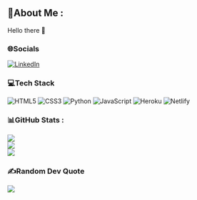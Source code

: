 ## 💫About Me :
Hello there 👋

### 🌐Socials
[![LinkedIn](https://img.shields.io/badge/LinkedIn-%230077B5.svg?logo=linkedin&logoColor=white)](https://linkedin.com/in/chugilc)

### 💻Tech Stack
![HTML5](https://img.shields.io/badge/html5-%23E34F26.svg?style=flat&logo=html5&logoColor=white) ![CSS3](https://img.shields.io/badge/css3-%231572B6.svg?style=flat&logo=css3&logoColor=white) ![Python](https://img.shields.io/badge/python-3670A0?style=flat&logo=python&logoColor=ffdd54) ![JavaScript](https://img.shields.io/badge/javascript-%23323330.svg?style=flat&logo=javascript&logoColor=%23F7DF1E) ![Heroku](https://img.shields.io/badge/heroku-%23430098.svg?style=flat&logo=heroku&logoColor=white) ![Netlify](https://img.shields.io/badge/netlify-%23000000.svg?style=flat&logo=netlify&logoColor=#00C7B7)
### 📊GitHub Stats :
![](https://github-readme-stats.vercel.app/api?username=ChugilC&theme=dark&hide_border=false&include_all_commits=false&count_private=false)<br/>
![](https://github-readme-streak-stats.herokuapp.com/?user=ChugilC&theme=dark&hide_border=false)<br/>
![](https://github-readme-stats.vercel.app/api/top-langs/?username=ChugilC&theme=dark&hide_border=false&include_all_commits=false&count_private=false&layout=compact)

### ✍️Random Dev Quote
![](https://quotes-github-readme.vercel.app/api?type=horizontal&theme=dark)
